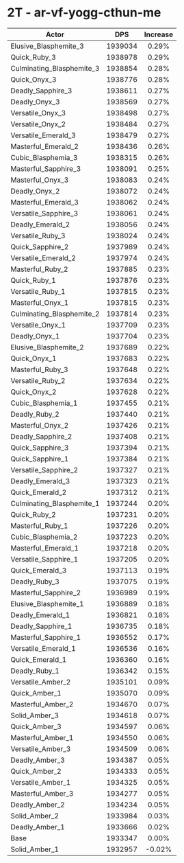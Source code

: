 # 2T - ar-vf-yogg-cthun-me
| Actor | DPS | Increase |
|---|:---:|:---:|
|Elusive_Blasphemite_3|1939034|0.29%|
|Quick_Ruby_3|1938978|0.29%|
|Culminating_Blasphemite_3|1938854|0.28%|
|Quick_Onyx_3|1938776|0.28%|
|Deadly_Sapphire_3|1938611|0.27%|
|Deadly_Onyx_3|1938569|0.27%|
|Versatile_Onyx_3|1938498|0.27%|
|Versatile_Onyx_2|1938484|0.27%|
|Versatile_Emerald_3|1938479|0.27%|
|Masterful_Emerald_2|1938436|0.26%|
|Cubic_Blasphemia_3|1938315|0.26%|
|Masterful_Sapphire_3|1938091|0.25%|
|Masterful_Onyx_3|1938083|0.24%|
|Deadly_Onyx_2|1938072|0.24%|
|Masterful_Emerald_3|1938062|0.24%|
|Versatile_Sapphire_3|1938061|0.24%|
|Deadly_Emerald_2|1938056|0.24%|
|Versatile_Ruby_3|1938024|0.24%|
|Quick_Sapphire_2|1937989|0.24%|
|Versatile_Emerald_2|1937974|0.24%|
|Masterful_Ruby_2|1937885|0.23%|
|Quick_Ruby_1|1937876|0.23%|
|Versatile_Ruby_1|1937815|0.23%|
|Masterful_Onyx_1|1937815|0.23%|
|Culminating_Blasphemite_2|1937814|0.23%|
|Versatile_Onyx_1|1937709|0.23%|
|Deadly_Onyx_1|1937704|0.23%|
|Elusive_Blasphemite_2|1937689|0.22%|
|Quick_Onyx_1|1937683|0.22%|
|Masterful_Ruby_3|1937648|0.22%|
|Versatile_Ruby_2|1937634|0.22%|
|Quick_Onyx_2|1937628|0.22%|
|Cubic_Blasphemia_1|1937455|0.21%|
|Deadly_Ruby_2|1937440|0.21%|
|Masterful_Onyx_2|1937426|0.21%|
|Deadly_Sapphire_2|1937408|0.21%|
|Quick_Sapphire_3|1937394|0.21%|
|Quick_Sapphire_1|1937384|0.21%|
|Versatile_Sapphire_2|1937327|0.21%|
|Deadly_Emerald_3|1937323|0.21%|
|Quick_Emerald_2|1937312|0.21%|
|Culminating_Blasphemite_1|1937244|0.20%|
|Quick_Ruby_2|1937231|0.20%|
|Masterful_Ruby_1|1937226|0.20%|
|Cubic_Blasphemia_2|1937223|0.20%|
|Masterful_Emerald_1|1937218|0.20%|
|Versatile_Sapphire_1|1937205|0.20%|
|Quick_Emerald_3|1937113|0.19%|
|Deadly_Ruby_3|1937075|0.19%|
|Masterful_Sapphire_2|1936989|0.19%|
|Elusive_Blasphemite_1|1936889|0.18%|
|Deadly_Emerald_1|1936821|0.18%|
|Deadly_Sapphire_1|1936735|0.18%|
|Masterful_Sapphire_1|1936552|0.17%|
|Versatile_Emerald_1|1936536|0.16%|
|Quick_Emerald_1|1936360|0.16%|
|Deadly_Ruby_1|1936342|0.15%|
|Versatile_Amber_2|1935101|0.09%|
|Quick_Amber_1|1935070|0.09%|
|Masterful_Amber_2|1934670|0.07%|
|Solid_Amber_3|1934618|0.07%|
|Quick_Amber_3|1934597|0.06%|
|Masterful_Amber_1|1934550|0.06%|
|Versatile_Amber_3|1934509|0.06%|
|Deadly_Amber_3|1934387|0.05%|
|Quick_Amber_2|1934333|0.05%|
|Versatile_Amber_1|1934325|0.05%|
|Masterful_Amber_3|1934277|0.05%|
|Deadly_Amber_2|1934234|0.05%|
|Solid_Amber_2|1933984|0.03%|
|Deadly_Amber_1|1933666|0.02%|
|Base|1933347|0.00%|
|Solid_Amber_1|1932957|-0.02%|
